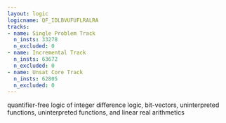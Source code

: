 ```yaml
---
layout: logic
logicname: QF_IDLBVUFUFLRALRA
tracks:
- name: Single Problem Track
  n_insts: 33278
  n_excluded: 0
- name: Incremental Track
  n_insts: 63672
  n_excluded: 0
- name: Unsat Core Track
  n_insts: 62805
  n_excluded: 0
---
```

quantifier-free logic of integer difference logic, bit-vectors, uninterpreted functions, uninterpreted functions, and linear real arithmetics
